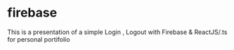 # firebase
This is a presentation of a simple Login , Logout with Firebase &amp; ReactJS/.ts for personal portifolio
